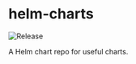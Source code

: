 # helm-charts

![Release](https://github.com/luigidifraia/helm-charts/workflows/Release/badge.svg)

A Helm chart repo for useful charts.
